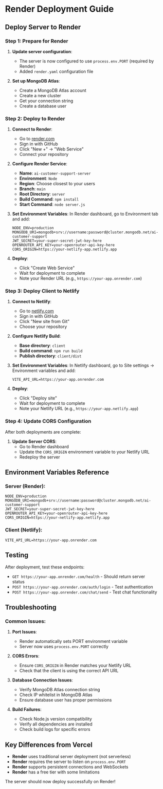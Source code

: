 # Render Deployment Guide

## Deploy Server to Render

### Step 1: Prepare for Render

1. **Update server configuration**:

   - The server is now configured to use `process.env.PORT` (required by Render)
   - Added `render.yaml` configuration file

2. **Set up MongoDB Atlas**:
   - Create a MongoDB Atlas account
   - Create a new cluster
   - Get your connection string
   - Create a database user

### Step 2: Deploy to Render

1. **Connect to Render**:

   - Go to [render.com](https://render.com)
   - Sign in with GitHub
   - Click "New +" → "Web Service"
   - Connect your repository

2. **Configure Render Service**:

   - **Name**: `ai-customer-support-server`
   - **Environment**: `Node`
   - **Region**: Choose closest to your users
   - **Branch**: `main`
   - **Root Directory**: `server`
   - **Build Command**: `npm install`
   - **Start Command**: `node server.js`

3. **Set Environment Variables**:
   In Render dashboard, go to Environment tab and add:

   ```
   NODE_ENV=production
   MONGODB_URI=mongodb+srv://username:password@cluster.mongodb.net/ai-customer-support
   JWT_SECRET=your-super-secret-jwt-key-here
   OPENROUTER_API_KEY=your-openrouter-api-key-here
   CORS_ORIGIN=https://your-netlify-app.netlify.app
   ```

4. **Deploy**:
   - Click "Create Web Service"
   - Wait for deployment to complete
   - Note your Render URL (e.g., `https://your-app.onrender.com`)

### Step 3: Deploy Client to Netlify

1. **Connect to Netlify**:

   - Go to [netlify.com](https://netlify.com)
   - Sign in with GitHub
   - Click "New site from Git"
   - Choose your repository

2. **Configure Netlify Build**:

   - **Base directory**: `client`
   - **Build command**: `npm run build`
   - **Publish directory**: `client/dist`

3. **Set Environment Variables**:
   In Netlify dashboard, go to Site settings → Environment variables and add:

   ```
   VITE_API_URL=https://your-app.onrender.com
   ```

4. **Deploy**:
   - Click "Deploy site"
   - Wait for deployment to complete
   - Note your Netlify URL (e.g., `https://your-app.netlify.app`)

### Step 4: Update CORS Configuration

After both deployments are complete:

1. **Update Server CORS**:
   - Go to Render dashboard
   - Update the `CORS_ORIGIN` environment variable to your Netlify URL
   - Redeploy the server

## Environment Variables Reference

### Server (Render):

```
NODE_ENV=production
MONGODB_URI=mongodb+srv://username:password@cluster.mongodb.net/ai-customer-support
JWT_SECRET=your-super-secret-jwt-key-here
OPENROUTER_API_KEY=your-openrouter-api-key-here
CORS_ORIGIN=https://your-netlify-app.netlify.app
```

### Client (Netlify):

```
VITE_API_URL=https://your-app.onrender.com
```

## Testing

After deployment, test these endpoints:

- `GET https://your-app.onrender.com/health` - Should return server status
- `POST https://your-app.onrender.com/auth/login` - Test authentication
- `POST https://your-app.onrender.com/chat/send` - Test chat functionality

## Troubleshooting

### Common Issues:

1. **Port Issues**:

   - Render automatically sets PORT environment variable
   - Server now uses `process.env.PORT` correctly

2. **CORS Errors**:

   - Ensure `CORS_ORIGIN` in Render matches your Netlify URL
   - Check that the client is using the correct API URL

3. **Database Connection Issues**:

   - Verify MongoDB Atlas connection string
   - Check IP whitelist in MongoDB Atlas
   - Ensure database user has proper permissions

4. **Build Failures**:
   - Check Node.js version compatibility
   - Verify all dependencies are installed
   - Check build logs for specific errors

## Key Differences from Vercel

- **Render** uses traditional server deployment (not serverless)
- **Render** requires the server to listen on `process.env.PORT`
- **Render** supports persistent connections and WebSockets
- **Render** has a free tier with some limitations

The server should now deploy successfully on Render!
